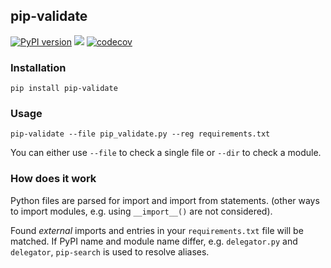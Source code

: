 **pip-validate**
---
[![PyPI version](https://badge.fury.io/py/pip-validate.svg)](https://badge.fury.io/py/pip-validate) [![](https://travis-ci.org/Ohjeah/pip-validate.svg)](https://travis-ci.org/Ohjeah/pip-validate/) [![codecov](https://codecov.io/gh/Ohjeah/pip-validate/branch/master/graph/badge.svg)](https://codecov.io/gh/Ohjeah/pip-validate)

### Installation

`pip install pip-validate`

### Usage

`pip-validate --file pip_validate.py --reg requirements.txt`

You can either use `--file` to check a single file or `--dir` to check a module.

### How does it work

Python files are parsed for import and import from statements. (other ways to import modules, e.g. using `__import__()` are not considered).

Found _external_ imports and entries in your `requirements.txt` file will be matched. If PyPI name and module name differ, e.g. `delegator.py` and `delegator`, `pip-search` is used to resolve aliases.
